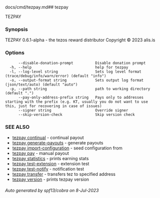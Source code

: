 docs/cmd/tezpay.md## tezpay

TEZPAY

### Synopsis

TEZPAY 0.6.1-alpha - the tezos reward distributor
Copyright © 2023 alis.is


### Options

```
      --disable-donation-prompt          Disable donation prompt
  -h, --help                             help for tezpay
  -l, --log-level string                 Sets log level format (trace/debug/info/warn/error) (default "info")
  -o, --output-format string             Sets output log format (json/text/auto) (default "auto")
  -p, --path string                      path to working directory (default ".")
      --pay-only-address-prefix string   Pays only to addresses starting with the prefix (e.g. KT, usually you do not want to use this, just for recovering in case of issues)
      --signer string                    Override signer
      --skip-version-check               Skip version check
```

### SEE ALSO

* [tezpay continual](/tezpay/reference/cmd/tezpay_continual)	 - continual payout
* [tezpay generate-payouts](/tezpay/reference/cmd/tezpay_generate-payouts)	 - generate payouts
* [tezpay import-configuration](/tezpay/reference/cmd/tezpay_import-configuration)	 - seed configuration from
* [tezpay pay](/tezpay/reference/cmd/tezpay_pay)	 - manual payout
* [tezpay statistics](/tezpay/reference/cmd/tezpay_statistics)	 - prints earning stats
* [tezpay test-extension](/tezpay/reference/cmd/tezpay_test-extension)	 - extension test
* [tezpay test-notify](/tezpay/reference/cmd/tezpay_test-notify)	 - notification test
* [tezpay transfer](/tezpay/reference/cmd/tezpay_transfer)	 - transfers tez to specified address
* [tezpay version](/tezpay/reference/cmd/tezpay_version)	 - prints tezpay version

###### Auto generated by spf13/cobra on 8-Jul-2023

